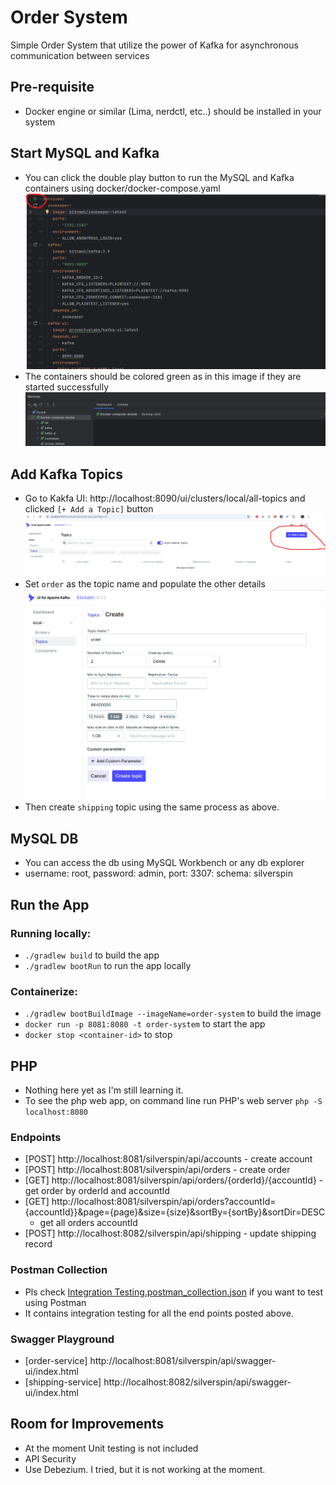 # Order System #
Simple Order System that utilize the power of Kafka for asynchronous communication between services

## Pre-requisite
- Docker engine or similar (Lima, nerdctl, etc..) should be installed in your system

## Start MySQL and Kafka
- You can click the double play button to run the MySQL and Kafka containers using docker/docker-compose.yaml ![docker-compose.png](misc/image/docker-compose.png)
- The containers should be colored green as in this image if they are started successfully ![services.png](misc/image/services.png)

## Add Kafka Topics
- Go to Kakfa UI: http://localhost:8090/ui/clusters/local/all-topics and clicked `[+ Add a Topic]` button ![addtopic.png](misc/image/addtopic.png)
- Set `order` as the topic name and populate the other details ![createtopic.png](misc/image/createtopic.png)
- Then create `shipping` topic using the same process as above.

## MySQL DB
- You can access the db using MySQL Workbench or any db explorer
- username: root, password: admin, port: 3307: schema: silverspin

## Run the App
### Running locally:
- `./gradlew build` to build the app
- `./gradlew bootRun` to run the app locally

### Containerize:
- `./gradlew bootBuildImage --imageName=order-system` to build the image
- `docker run -p 8081:8080 -t order-system` to start the app
- `docker stop <container-id>` to stop

## PHP
- Nothing here yet as I'm still learning it.
- To see the php web app, on command line run PHP's web server `php -S localhost:8080`


### Endpoints ###
* [POST] http://localhost:8081/silverspin/api/accounts - create account
* [POST] http://localhost:8081/silverspin/api/orders - create order
* [GET] http://localhost:8081/silverspin/api/orders/{orderId}/{accountId} - get order by orderId and accountId
* [GET] http://localhost:8081/silverspin/api/orders?accountId={accountId}}&page={page}&size={size}&sortBy={sortBy}&sortDir=DESC 
   - get all orders accountId
* [POST] http://localhost:8082/silverspin/api/shipping - update shipping record


### Postman Collection ###
* Pls check  [Integration Testing.postman_collection.json](misc/postman/Integration%20Testing.postman_collection.json) if you want to test using Postman
* It contains integration testing for all the end points posted above.

### Swagger Playground ###
* [order-service] http://localhost:8081/silverspin/api/swagger-ui/index.html
* [shipping-service] http://localhost:8082/silverspin/api/swagger-ui/index.html

## Room for Improvements
- At the moment Unit testing is not included
- API Security
- Use Debezium. I tried, but it is not working at the moment.
